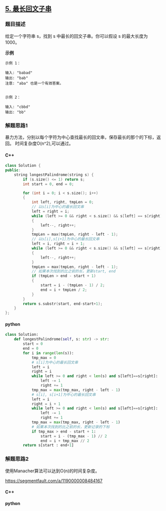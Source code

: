 ## [5. 最长回文子串](https://leetcode-cn.com/problems/longest-palindromic-substring/)

### 题目描述

给定一个字符串 s，找到 s 中最长的回文子串。你可以假设 s 的最大长度为 1000。

**示例**

```
示例 1：

输入: "babad"
输出: "bab"
注意: "aba" 也是一个有效答案。


示例 2：

输入: "cbbd"
输出: "bb"
```

### 解题思路1

暴力方法，分别以每个字符为中心查找最长的回文串，保存最长的那个的下标，返回。
时间复杂度O(n^2),可以通过。

#### C++

```c++
class Solution {
public:
    string longestPalindrome(string s) {
        if (s.size() <= 1) return s;
        int start = 0, end = 0;

        for (int i = 0; i < s.size(); i++)
        {
            int left, right, tmpLen = 0;
            // 以s[i]为中心的最长回文串
            left = right = i;
            while (left >= 0 && right < s.size() && s[left] == s[right])
            {
                left--, right++;
            }
            tmpLen = max(tmpLen, right - left - 1);
            // 以s[i],s[i+1]为中心的最长回文串
            left = i, right = i + 1;
            while (left >= 0 && right < s.size() && s[left] == s[right])
            {
                left--, right++;
            }
            tmpLen = max(tmpLen, right - left - 1);
            // 如果本次找到的比之前的长，更新start, end
            if (tmpLen > end - start + 1)
            {
                start = i - (tmpLen - 1) / 2;
                end = i + tmpLen / 2;
            }
        }
        return s.substr(start, end-start+1);
    }
};
```

#### python

```python
class Solution:
    def longestPalindrome(self, s: str) -> str:
        start = 0
        end = 0
        for i in range(len(s)):
            tmp_max = 0
            # s[i]为中心的最长回文串
            left = i
            right = i
            while left >= 0 and right < len(s) and s[left]==s[right]:
                left -= 1
                right += 1
            tmp_max = max(tmp_max, right - left - 1)
            # s[i], s[i+1]为中心的最长回文串
            left = i
            right = i + 1
            while left >= 0 and right < len(s) and s[left]==s[right]:
                left -= 1
                right += 1
            tmp_max = max(tmp_max, right - left - 1)
            # 如果本次找到的比之前的长，更新记录的下标
            if tmp_max > end - start + 1:
                start = i - (tmp_max - 1) // 2
                end = i + tmp_max // 2
        return s[start : end+1]
```

### 解题思路2

使用Manacher算法可以达到O(n)的时间复杂度。

https://segmentfault.com/a/1190000008484167

#### C++

#### python